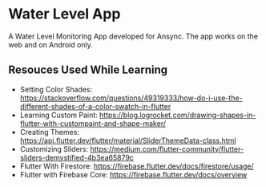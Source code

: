 # Water Level App

A Water Level Monitoring App developed for Ansync. The app works on the web and on Android only.

## Resouces Used While Learning
* Setting Color Shades: https://stackoverflow.com/questions/49319333/how-do-i-use-the-different-shades-of-a-color-swatch-in-flutter
* Learning Custom Paint: https://blog.logrocket.com/drawing-shapes-in-flutter-with-custompaint-and-shape-maker/
* Creating Themes: https://api.flutter.dev/flutter/material/SliderThemeData-class.html
* Customizing Sliders: https://medium.com/flutter-community/flutter-sliders-demystified-4b3ea65879c
* Flutter With Firestore: https://firebase.flutter.dev/docs/firestore/usage/
* Flutter with Firebase Core: https://firebase.flutter.dev/docs/overview